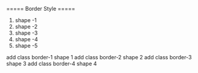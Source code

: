  ===== Border Style =====
 1. shape -1 
 2. shape -2 
 3. shape -3 
 4. shape -4
 5. shape -5

 add class border-1 shape 1
 add class border-2 shape 2
 add class border-3 shape 3
 add class border-4 shape 4
 